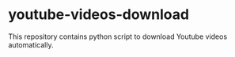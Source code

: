 # youtube-videos-download
This repository contains  python script to download Youtube videos automatically. 
